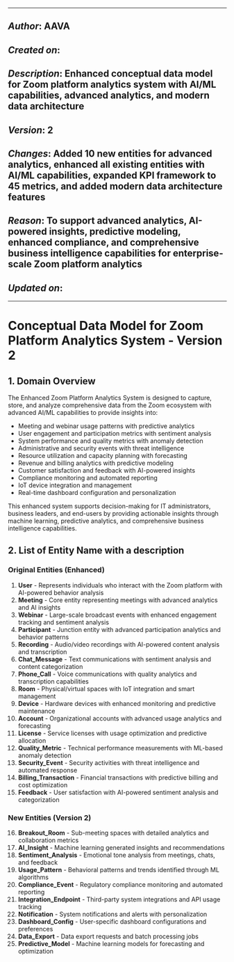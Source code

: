 _____________________________________________
## *Author*: AAVA
## *Created on*:   
## *Description*: Enhanced conceptual data model for Zoom platform analytics system with AI/ML capabilities, advanced analytics, and modern data architecture
## *Version*: 2
## *Changes*: Added 10 new entities for advanced analytics, enhanced all existing entities with AI/ML capabilities, expanded KPI framework to 45 metrics, and added modern data architecture features
## *Reason*: To support advanced analytics, AI-powered insights, predictive modeling, enhanced compliance, and comprehensive business intelligence capabilities for enterprise-scale Zoom platform analytics
## *Updated on*: 
_____________________________________________

# Conceptual Data Model for Zoom Platform Analytics System - Version 2

## 1. Domain Overview

The Enhanced Zoom Platform Analytics System is designed to capture, store, and analyze comprehensive data from the Zoom ecosystem with advanced AI/ML capabilities to provide insights into:
- Meeting and webinar usage patterns with predictive analytics
- User engagement and participation metrics with sentiment analysis
- System performance and quality metrics with anomaly detection
- Administrative and security events with threat intelligence
- Resource utilization and capacity planning with forecasting
- Revenue and billing analytics with predictive modeling
- Customer satisfaction and feedback with AI-powered insights
- Compliance monitoring and automated reporting
- IoT device integration and management
- Real-time dashboard configuration and personalization

This enhanced system supports decision-making for IT administrators, business leaders, and end-users by providing actionable insights through machine learning, predictive analytics, and comprehensive business intelligence capabilities.

## 2. List of Entity Name with a description

### Original Entities (Enhanced)
1. **User** - Represents individuals who interact with the Zoom platform with AI-powered behavior analysis
2. **Meeting** - Core entity representing meetings with advanced analytics and AI insights
3. **Webinar** - Large-scale broadcast events with enhanced engagement tracking and sentiment analysis
4. **Participant** - Junction entity with advanced participation analytics and behavior patterns
5. **Recording** - Audio/video recordings with AI-powered content analysis and transcription
6. **Chat_Message** - Text communications with sentiment analysis and content categorization
7. **Phone_Call** - Voice communications with quality analytics and transcription capabilities
8. **Room** - Physical/virtual spaces with IoT integration and smart management
9. **Device** - Hardware devices with enhanced monitoring and predictive maintenance
10. **Account** - Organizational accounts with advanced usage analytics and forecasting
11. **License** - Service licenses with usage optimization and predictive allocation
12. **Quality_Metric** - Technical performance measurements with ML-based anomaly detection
13. **Security_Event** - Security activities with threat intelligence and automated response
14. **Billing_Transaction** - Financial transactions with predictive billing and cost optimization
15. **Feedback** - User satisfaction with AI-powered sentiment analysis and categorization

### New Entities (Version 2)
16. **Breakout_Room** - Sub-meeting spaces with detailed analytics and collaboration metrics
17. **AI_Insight** - Machine learning generated insights and recommendations
18. **Sentiment_Analysis** - Emotional tone analysis from meetings, chats, and feedback
19. **Usage_Pattern** - Behavioral patterns and trends identified through ML algorithms
20. **Compliance_Event** - Regulatory compliance monitoring and automated reporting
21. **Integration_Endpoint** - Third-party system integrations and API usage tracking
22. **Notification** - System notifications and alerts with personalization
23. **Dashboard_Config** - User-specific dashboard configurations and preferences
24. **Data_Export** - Data export requests and batch processing jobs
25. **Predictive_Model** - Machine learning models for forecasting and optimization